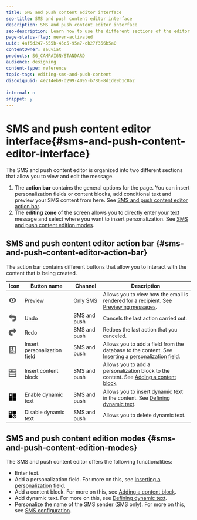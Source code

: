 ```yaml
---
title: SMS and push content editor interface
seo-title: SMS and push content editor interface
description: SMS and push content editor interface
seo-description: Learn how to use the different sections of the editor to modify your SMS and push content.
page-status-flag: never-activated
uuid: 4af5d247-555b-45c5-95a7-cb27f356b5a0
contentOwner: sauviat
products: SG_CAMPAIGN/STANDARD
audience: designing
content-type: reference
topic-tags: editing-sms-and-push-content
discoiquuid: 4e214eb9-d299-4095-b786-8d1de9b1c8a2

internal: n
snippet: y
---
```


# SMS and push content editor interface{#sms-and-push-content-editor-interface}

The SMS and push content editor is organized into two different sections that allow you to view and edit the message.

1. The **action bar** contains the general options for the page. You can insert personalization fields or content blocks, add conditional text and preview your SMS content from here. See [SMS and push content editor action bar](../../designing/using/sms-and-push-content-editor-interface.md#sms-and-push-content-editor-action-bar).
1. The **editing zone** of the screen allows you to directly enter your text message and select where you want to insert personalization. See [SMS and push content edition modes](../../designing/using/sms-and-push-content-editor-interface.md#sms-and-push-content-edition-modes).

## SMS and push content editor action bar {#sms-and-push-content-editor-action-bar}

The action bar contains different buttons that allow you to interact with the content that is being created.

<table> 
 <thead> 
  <tr> 
   <th> Icon<br /> </th> 
   <th> Button name<br /> </th> 
   <th> Channel<br /> </th> 
   <th> Description<br /> </th> 
  </tr> 
 </thead> 
 <tbody> 
  <tr> 
   <td> <img height="21px" src="assets/viewon_darkgrey-24px.png" /> <br /> </td> 
   <td> <span class="uicontrol">Preview</span> <br /> </td> 
   <td> Only SMS<br /> </td> 
   <td> Allows you to view how the email is rendered for a recipient. See <a href="../../sending/using/previewing-messages.md">Previewing messages</a>.<br /> </td> 
  </tr> 
  <tr> 
   <td> <img height="21px" src="assets/undo_darkgrey-24px.png" /> <br /> </td> 
   <td> <span class="uicontrol">Undo</span> <br /> </td> 
   <td> SMS and push<br /> </td> 
   <td> Cancels the last action carried out.<br /> </td> 
  </tr> 
  <tr> 
   <td> <img height="21px" src="assets/redo_darkgrey-24px.png" /> <br /> </td> 
   <td> <span class="uicontrol">Redo</span> <br /> </td> 
   <td> SMS and push<br /> </td> 
   <td> Redoes the last action that you canceled.<br /> </td> 
  </tr> 
  <tr> 
   <td> <img height="21px" src="assets/personalization_field_darkgrey-24px.png" /> <br /> </td> 
   <td> <span class="uicontrol">Insert personalization field</span> <br /> </td> 
   <td> SMS and push<br /> </td> 
   <td> Allows you to add a field from the database to the content. See <a href="../../designing/using/inserting-a-personalization-field.md" target="_blank">Inserting a personalization field</a>.<br /> </td> 
  </tr> 
  <tr> 
   <td> <img height="21px" src="assets/personalization_block_darkgrey-24px.png" /> <br /> </td> 
   <td> <span class="uicontrol">Insert content block</span> <br /> </td> 
   <td> SMS and push<br /> </td> 
   <td> Allows you to add a personalization block to the content. See <a href="../../designing/using/adding-a-content-block.md" target="_blank">Adding a content block</a>.<br /> </td> 
  </tr> 
  <tr> 
   <td> <img height="21px" src="assets/dynamiccontent_24px.png" /> <br /> </td> 
   <td> <span class="uicontrol">Enable dynamic text</span> <br /> </td> 
   <td> SMS and push<br /> </td> 
   <td> Allows you to insert dynamic text in the content. See <a href="../../designing/using/defining-dynamic-text.md" target="_blank">Defining dynamic text</a>.<br /> </td> 
  </tr> 
  <tr> 
   <td> <img height="21px" src="assets/dynamiccontentdisable_24px.png" /> <br /> </td> 
   <td> <span class="uicontrol">Disable dynamic text</span> <br /> </td> 
   <td> SMS and push<br /> </td> 
   <td> Allows you to delete dynamic text.<br /> </td> 
  </tr> 
 </tbody> 
</table>

## SMS and push content edition modes {#sms-and-push-content-edition-modes}

The SMS and push content editor offers the following functionalities:

* Enter text.
* Add a personalization field. For more on this, see [Inserting a personalization field](../../designing/using/inserting-a-personalization-field.md).
* Add a content block. For more on this, see [Adding a content block](../../designing/using/adding-a-content-block.md).
* Add dynamic text. For more on this, see [Defining dynamic text](../../designing/using/defining-dynamic-text.md).
* Personalize the name of the SMS sender (SMS only). For more on this, see [SMS configuration](../../administration/using/configuring-sms-channel.md#configuring-sms-properties).

